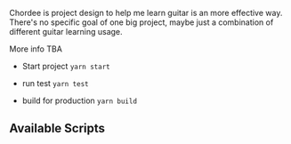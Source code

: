 Chordee is project design to help me learn guitar is an more effective way. There's no specific goal of one big project, maybe just a combination of different guitar learning usage.

More info TBA

- Start project
  `yarn start`

- run test
  `yarn test`

- build for production
  `yarn build`

## Available Scripts
